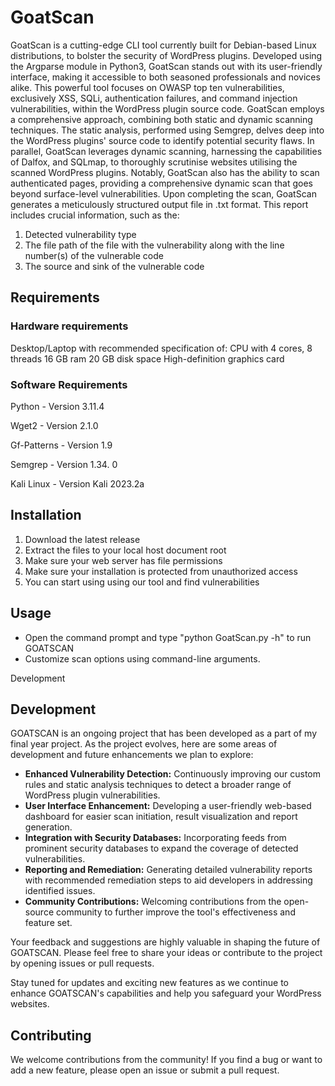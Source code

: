 # GoatScan
GoatScan is a cutting-edge CLI tool currently built for Debian-based Linux distributions, to bolster the security of WordPress plugins. Developed using the Argparse module in Python3, GoatScan stands out with its user-friendly interface, making it accessible to both seasoned professionals and novices alike.
This powerful tool focuses on OWASP top ten vulnerabilities, exclusively XSS, SQLi, authentication failures, and command injection vulnerabilities, within the WordPress plugin source code. GoatScan employs a comprehensive approach, combining both static and dynamic scanning techniques. The static analysis, performed using Semgrep, delves deep into the WordPress plugins' source code to identify potential security flaws. In parallel, GoatScan leverages dynamic scanning, harnessing the capabilities of Dalfox, and SQLmap, to thoroughly scrutinise websites utilising the scanned WordPress plugins.
Notably, GoatScan also has the ability to scan authenticated pages, providing a comprehensive dynamic scan that goes beyond surface-level vulnerabilities. Upon completing the scan, GoatScan generates a meticulously structured output file in .txt format. This report includes crucial information, such as the:
  1. Detected vulnerability type
  2. The file path of the file with the vulnerability along with the line number(s) of the vulnerable code
  3. The source and sink of the vulnerable code


## Requirements
### Hardware requirements
Desktop/Laptop with recommended specification of:
CPU with 4 cores, 8 threads
16 GB ram
20 GB disk space
High-definition graphics card 

### Software Requirements
Python - Version 3.11.4

Wget2 - Version 2.1.0

Gf-Patterns - Version 1.9

Semgrep - Version 1.34. 0

Kali Linux -  Version Kali 2023.2a

## Installation
1. Download the latest release
2. Extract the files to your local host document root
3. Make sure your web server has file permissions
4. Make sure your installation is protected from unauthorized access
5. You can start using using our tool and find vulnerabilities

## Usage
- Open the command prompt and type "python GoatScan.py -h" to run GOATSCAN
- Customize scan options using command-line arguments.

Development
## Development
GOATSCAN is an ongoing project that has been developed as a part of my final year project. As the project evolves, here are some areas of development and future enhancements we plan to explore:

- **Enhanced Vulnerability Detection:** Continuously improving our custom rules and static analysis techniques to detect a broader range of WordPress plugin vulnerabilities.
- **User Interface Enhancement:** Developing a user-friendly web-based dashboard for easier scan initiation, result visualization and report generation.
- **Integration with Security Databases:** Incorporating feeds from prominent security databases to expand the coverage of detected vulnerabilities.
- **Reporting and Remediation:** Generating detailed vulnerability reports with recommended remediation steps to aid developers in addressing identified issues.
- **Community Contributions:** Welcoming contributions from the open-source community to further improve the tool's effectiveness and feature set.

Your feedback and suggestions are highly valuable in shaping the future of GOATSCAN. Please feel free to share your ideas or contribute to the project by opening issues or pull requests.

Stay tuned for updates and exciting new features as we continue to enhance GOATSCAN's capabilities and help you safeguard your WordPress websites.

## Contributing
We welcome contributions from the community! If you find a bug or want to add a new feature, please open an issue or submit a pull request.
